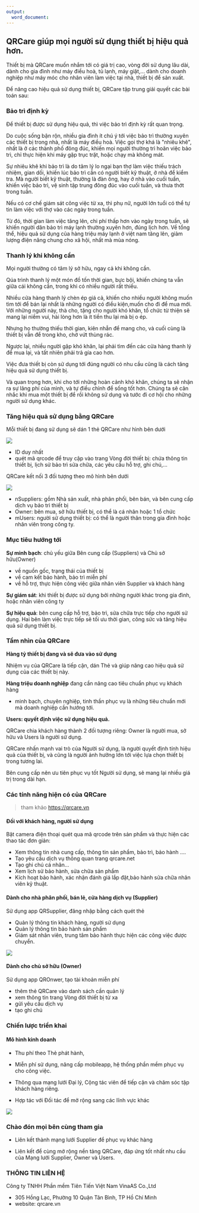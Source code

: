 ```yaml
---
output: 
  word_document:
---
```


## QRCare giúp mọi người sử dụng thiết bị hiệu quả hơn. 


Thiết bị mà QRCare muốn nhắm tới có giá trị cao, vòng đời sử dụng lâu dài, dành cho gia đình như máy điều hoà, tủ lạnh, máy giặt,... dành cho doanh nghiệp như máy móc cho nhân viên làm việc tại nhà, thiết bị để sản xuất.

Để nâng cao hiệu quả sử dụng thiết bị, QRCare tập trung giải quyết các bài toán sau: 

### Bảo trì định kỳ

Để thiết bị được sử dụng hiệu quả, thì việc bảo trì định kỳ rất quan trọng. 

Do cuộc sống bận rộn, nhiều gia đình ít chú ý tới việc bảo trì thường xuyên các thiết bị trong nhà, nhất là máy điều hoà. 
Việc gọi thợ khá là "nhiêu khê", nhất là ở các thành phố đông đúc, khiến mọi người thường trì hoãn việc bảo trì, chỉ thực hiện khi máy gặp trục trặt, hoặc chạy mà không mát.

Sự nhiêu khê khi bảo trì là do tâm lý lo ngại bạn thợ làm việc thiếu trách nhiệm, gian dối, khiến lúc bảo trì cần có người biết kỹ thuật, ở nhà để kiểm tra. Mà người biết kỹ thuật, thường là đàn ông, hay ở nhà vào cuối tuần, khiến việc bảo trì, vệ sinh tập trung đông đúc vào cuối tuần, và thưa thớt trong tuần. 

Nếu có cơ chế giám sát công việc từ xa, thì phụ nữ, người lớn tuổi có thể tự tin làm việc với thợ vào các ngày trong tuần. 

Từ đó, thời gian làm việc tăng lên, chi phí thấp hơn vào ngày trong tuần, sẽ khiến người dân bảo trì máy lạnh thường xuyên hơn, đúng lịch hơn. Về tổng thể, hiệu quả sử dụng của hàng triệu máy lạnh ở việt nam tăng lên, giảm lượng điện năng chung cho xã hội, nhất mà mùa nóng. 

### Thanh lý khi không cần

Mọi người thường có tâm lý sở hữu, ngay cả khi không cần.

Qúa trình thanh lý một món đồ tốn thời gian, bực bội, khiến chúng ta vẫn giữa cái không cần, trong khi có nhiều người rất thiếu.

Nhiều cửa hàng thanh lý chèn ép giá cả, khiến cho nhiều người không muốn tìm tới để bán lại nhất là những người có điều kiện,muốn cho đi để mua mới. Với những người này, thà cho, tặng cho người khó khăn, tổ chức từ thiện sẽ mang lại niềm vui, hài lòng hơn là ít tiền thu lại mà bị o ép. 

Nhưng họ thường thiếu thời gian, kiên nhẫn để mang cho, và cuối cùng là thiết bị vẫn để trong kho, chờ vứt thùng rác. 

Ngược lại, nhiều người gặp khó khăn, lại phải tìm đến các cửa hàng thanh lý để mua lại, và tất nhiên phải trả gía cao hơn. 

Việc đưa thiết bị còn sử dụng tới đúng người có nhu cầu cũng là cách tăng hiệu quả sử dụng thiết bị. 

Và quan trọng hơn, khi cho tới những hoàn cảnh khó khăn, chúng ta sẽ nhận ra sự lãng phí của mình, và tự điều chỉnh để sống tốt hơn. Chúng ta sẽ cân nhắc khi mua một thiết bị để rồi không sử dụng và tước đi cơ hội cho những người sử dụng khác.

### Tăng hiệu quả sử dụng bằng QRCare

Mỗi thiết bị đang sử dụng sẽ dán 1 thẻ QRCare như hình bên dưới

![](the-qrcare.png)

- ID duy nhất
- quét mã qrcode để truy cập vào trang Vòng đời thiết bị: chứa thông tin thiết bị, lịch sử bảo trì sửa chữa, các yêu cầu hỗ trợ, ghi chú,...

QRCare kết nối 3 đối tượng theo mô hình bên dưới

![](mo-hinh-qrcare.png)

- nSuppliers: gồm Nhà sản xuất, nhà phân phối, bên bán, và bên cung cấp dịch vụ bảo trì thiết bị
- Owner: bên mua, sở hữu thiết bị, có thể là cá nhân hoặc 1 tổ chức
- mUsers: người sử dụng thiết bị: có thể là người thân trong gia đình hoặc nhân viên trong công ty. 

### Mục tiêu hướng tới

**Sự minh bạch**: chủ yếu giữa Bên cung cấp (Suppliers) và Chủ sở hữu(Owner)
- về nguồn gốc, trạng thái của thiết bị
- về cam kết bảo hành, bảo trì miễn phí
- về hỗ trợ, thực hiện công việc giữa nhân viên Supplier và khách hàng

**Sự giám sát**: khi thiết bị được sử dụng bởi những người khác trong gia đình, hoặc nhân viên công ty

**Sự hiệu quả**: bên cung cấp hỗ trợ, bảo trì, sửa chữa trực tiếp cho người sử dụng. Hai bên làm việc trực tiếp sẽ tối ưu thời gian, công sức và tăng hiệu quả sử dụng thiết bị. 

### Tầm nhìn của QRCare

**Hàng tỷ thiết bị đang và sẽ đưa vào sử dụng**

Nhiệm vụ của QRCare là tiếp cận, dán Thẻ và giúp nâng cao hiệu quả sử dụng của các thiết bị này.

**Hàng triệu doanh nghiệp** đang cần nâng cao tiêu chuẩn phục vụ khách hàng
- minh bạch, chuyên nghiệp, tinh thần phục vụ là những tiêu chuẩn mới mà doanh nghiệp cần hướng tới.

**Users: quyết định việc sử dụng hiệu quả.**

QRCare chia khách hàng thành 2 đối tượng riêng: Owner là người mua, sở hữu và Users là người sử dụng. 

QRCare nhấn mạnh vai trò của Người sử dụng, là người quyết định tính hiệu quả của thiết bị, và cũng là người ảnh hưởng lớn tới việc lựa chọn thiết bị trong tương lai. 

Bên cung cấp nên ưu tiên phục vụ tốt Người sử dụng, sẽ mang lại nhiều giá trị trong dài hạn. 

### Các tính năng hiện có của QRCare 

> tham khảo https://qrcare.vn 

#### Đối với khách hàng, người sử dụng

Bật camera điện thoại quét qua mã qrcode trên sản phẩm và thực hiện các thao tác đơn giản: 

- Xem thông tin nhà cung cấp, thông tin sản phẩm, bảo trì, bảo hành ....
- Tạo yêu cầu dịch vụ thông quan trang qrcare.net
- Tạo ghi chú cá nhân... 
- Xem lịch sử bảo hành, sửa chữa sản phẩm 
- Kích hoạt bảo hành, xác nhận đánh giá lắp đặt,bảo hành sửa chữa nhân viên kỹ thuật.
 
#### Dành cho nhà phân phối, bán lẻ, cửa hàng dịch vụ (Supplier)

Sử dụng app QRSupplier, đăng nhập bằng cách quét thẻ

- Quản lý thông tin khách hàng, người sử dụng
- Quản lý thông tin bảo hành sản phẩm
- Giám sát nhân viên, trung tâm bảo hành thực hiện các công việc được chuyển.

![](qrsupplier.png)

#### Dành cho chủ sở hữu (Owner)

Sử dụng app QROnwer, tạo tài khoản miễn phí

- thêm thẻ QRCare vào danh sách cần quản lý
- xem thông tin trang Vòng đời thiết bị từ xa
- gửi yêu cầu dịch vụ
- tạo ghi chú

### Chiến lược triển khai

#### Mô hình kinh doanh

- Thu phí theo Thẻ phát hành, 
- Miễn phí sử dụng, nâng cấp mobileapp, hệ thống phần mềm phục vụ cho công việc.

- Thông qua mạng lưới Đại lý, Cộng tác viên để tiếp cận và chăm sóc tập khách hàng riêng.

- Hợp tác với Đối tác để mở rộng sang các lĩnh vực khác

![](lo-trinh-qrcare.png)

### Chào đón mọi bên cùng tham gia

- Liên kết thành mạng lưới Supplier để phục vụ khác hàng

- Liên kết để cùng mở rộng nền tảng QRCare, đáp ứng tốt nhất nhu cầu của Mạng lưới Supplier, Owner và Users. 


### THÔNG TIN LIÊN HỆ
 
Công ty TNHH Phần mềm Tiên Tiến Việt Nam VinaAS Co.,Ltd 
- 305 Hồng Lạc, Phường 10 Quận Tân Bình, TP Hồ Chí Minh
- website: qrcare.vn 
